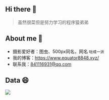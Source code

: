 ## Hi there 👋
> 虽然很菜但是努力学习的程序猿弟弟
## About me 👦
- 摄影爱好者：图虫、500px同名，网名 `哒成一派`
- 我的博客：https://www.equator8848.xyz/
- 联系我：841116931@qq.com
## Data 😄
<img align="center" src="https://github-readme-stats.vercel.app/api?username=libinkai&show_icons=true&icon_color=0366d6&text_color=24292e&bg_color=ffffff&hide_title=true"/>

